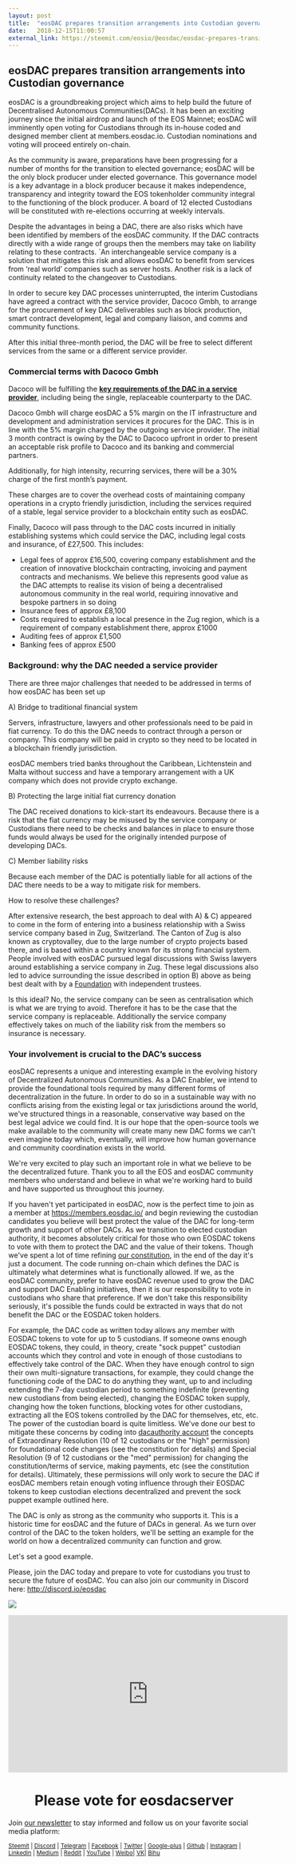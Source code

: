 ```yaml
---
layout: post
title:  "eosDAC prepares transition arrangements into Custodian governance"
date:   2018-12-15T11:00:57
external_link: https://steemit.com/eosio/@eosdac/eosdac-prepares-transition-arrangements-into-custodian-governance
---
```

## eosDAC prepares transition arrangements into Custodian governance


eosDAC is a groundbreaking project which aims to help build the future of Decentralised Autonomous Communities(DACs). It has been an exciting journey since the initial airdrop and launch of the EOS Mainnet; eosDAC will imminently open voting for Custodians through its in-house coded and designed member client at members.eosdac.io. Custodian nominations and voting will proceed entirely on-chain. 	

As the community is aware, preparations have been progressing for a number of months for the transition to elected governance; eosDAC will be the only block producer under elected governance. This governance model is a key advantage in a block producer because it makes independence, transparency and integrity toward the EOS tokenholder community integral to the functioning of the block producer. A board of 12 elected Custodians will be constituted with re-elections occurring at weekly intervals.

Despite the advantages in being a DAC, there are also risks which have been identified by members of the eosDAC community. If the DAC contracts directly with a wide range of groups then the members may take on liability relating to these contracts. `An interchangeable service company is a solution that mitigates this risk and allows eosDAC to benefit from services from ‘real world’ companies such as server hosts. Another risk is a lack of continuity related to the changeover to Custodians.

In order to secure key DAC processes uninterrupted, the interim Custodians have agreed a contract with the service provider, Dacoco Gmbh, to arrange for the procurement of key DAC deliverables such as block production, smart contract development, legal and company liaison, and comms and community functions.

After this initial three-month period, the DAC will be free to select different services from the same or a different service provider. 


### Commercial terms with Dacoco Gmbh

Dacoco will be fulfilling the [**key requirements of the DAC in a service provider**](https://steemit.com/eos/@eosdac/eosdac-invites-any-service-provider-to-offer-it-personnel-procurement-and-advisory-services-to-the-dac), including being the single, replaceable counterparty to the DAC.

Dacoco Gmbh will charge eosDAC a 5% margin on the IT infrastructure and development and administration services it procures for the DAC. This is in line with the 5% margin charged by the outgoing service provider. The initial 3 month contract is owing by the DAC to Dacoco upfront in order to present an acceptable risk profile to Dacoco and its banking and commercial partners. 

Additionally, for high intensity, recurring services, there will be a 30% charge of the first month’s payment. 

These charges are to cover the overhead costs of maintaining company operations in a crypto friendly jurisdiction, including the services required of a stable, legal service provider to a blockchain entity such as eosDAC.

Finally, Dacoco will pass through to the DAC costs incurred in initially establishing systems which could service the DAC, including legal costs and insurance, of £27,500. This includes:


* Legal fees of approx £16,500, covering company establishment and the creation of innovative blockchain contracting, invoicing and payment contracts and mechanisms. We believe this represents good value as the DAC attempts to realise its vision of being a decentralised autonomous community in the real world, requiring innovative and bespoke partners in so doing
* Insurance fees of approx £8,100
* Costs required to establish a local presence in the Zug region, which is a requirement of company establishment there, approx £1000
* Auditing fees of approx £1,500
* Banking fees of approx £500


### Background: why the DAC needed a service provider

There are three major challenges that needed to be addressed in terms of how eosDAC has been set up

A) Bridge to traditional financial system

Servers, infrastructure, lawyers and other professionals need to be paid in fiat currency. To do this the DAC needs to contract through a person or company. This company will be paid in crypto so they need to be located in a blockchain friendly jurisdiction. 

eosDAC members tried banks throughout the Caribbean, Lichtenstein and Malta without success and have a temporary arrangement with a UK company which does not provide crypto exchange.

B) Protecting the large initial fiat currency donation 

The DAC received donations to kick-start its endeavours. Because there is a risk that the fiat currency may be misused by the service company or Custodians there need to be checks and balances in place to ensure those funds would always be used for the originally intended purpose of developing DACs.

C) Member liability risks

Because each member of the DAC is potentially liable for all actions of the DAC there needs to be a way to mitigate risk for members.

How to resolve these challenges?

After extensive research, the best approach to deal with A) & C) appeared to come in the form of entering into a business relationship with a Swiss service company based in Zug, Switzerland. The Canton of Zug is also known as cryptovalley, due to the large number of crypto projects based there, and is based within a country known for its strong financial system. People involved with eosDAC pursued legal discussions with Swiss lawyers around establishing a service company in Zug. These legal discussions also led to advice surrounding the issue described in option B) above as being best dealt with by a [Foundation](https://steemit.com/eosio/@eosdac/eosdac-announce-the-formation-of-the-dac-foundation) with independent trustees.

Is this ideal? No, the service company can be seen as centralisation which is what we are trying to avoid. Therefore it has to be the case that the service company is replaceable. Additionally the service company effectively takes on much of the liability risk from the members so insurance is necessary.

### Your involvement is crucial to the DAC’s success

eosDAC represents a unique and interesting example in the evolving history of Decentralized Autonomous Communities. As a DAC Enabler, we intend to provide the foundational tools required by many different forms of decentralization in the future. In order to do so in a sustainable way with no conflicts arising from the existing legal or tax jurisdictions around the world, we've structured things in a reasonable, conservative way based on the best legal advice we could find. It is our hope that the open-source tools we make available to the community will create many new DAC forms we can't even imagine today which, eventually, will improve how human governance and community coordination exists in the world.

We're very excited to play such an important role in what we believe to be the decentralized future. Thank you to all the EOS and eosDAC community members who understand and believe in what we're working hard to build and have supported us throughout this journey.

If you haven't yet participated in eosDAC, now is the perfect time to join as a member at https://members.eosdac.io/ and begin reviewing the custodian candidates you believe will best protect the value of the DAC for long-term growth and support of other DACs. As we transition to elected custodian authority, it becomes absolutely critical for those who own EOSDAC tokens to vote with them to protect the DAC and the value of their tokens. Though we've spent a lot of time refining [our constitution](https://members.eosdac.io/constitution), in the end of the day it's just a document. The code running on-chain which defines the DAC is ultimately what determines what is functionally allowed. If we, as the eosDAC community, prefer to have eosDAC revenue used to grow the DAC and support DAC Enabling initiatives, then it is our responsibility to vote in custodians who share that preference. If we don't take this responsibility seriously, it's possible the funds could be extracted in ways that do not benefit the DAC or the EOSDAC token holders.

For example, the DAC code as written today allows any member with EOSDAC tokens to vote for up to 5 custodians. If someone owns enough EOSDAC tokens, they could, in theory, create "sock puppet" custodian accounts which they control and vote in enough of those custodians to effectively take control of the DAC. When they have enough control to sign their own multi-signature transactions, for example, they could change the functioning code of the DAC to do anything they want, up to and including extending the 7-day custodian period to something indefinite (preventing new custodians from being elected), changing the EOSDAC token supply, changing how the token functions, blocking votes for other custodians, extracting all the EOS tokens controlled by the DAC for themselves, etc, etc. The power of the custodian board is quite limitless. We've done our best to mitigate these concerns by coding into [ dacauthority account](https://www.bloks.io/account/dacauthority) the concepts of Extraordinary Resolution (10 of 12 custodians or the "high" permission) for foundational code changes (see the constitution for details) and Special Resolution (9 of 12 custodians or the "med" permission) for changing the constitution/terms of service, making payments, etc (see the constitution for details). Ultimately, these permissions will only work to secure the DAC if eosDAC members retain enough voting influence through their EOSDAC tokens to keep custodian elections decentralized and prevent the sock puppet example outlined here.

The DAC is only as strong as the community who supports it. This is a historic time for eosDAC and the future of DACs in general. As we turn over control of the DAC to the token holders, we'll be setting an example for the world on how a decentralized community can function and grow.

Let's set a good example.

Please, join the DAC today and prepare to vote for custodians you trust to secure the future of eosDAC. You can also join our community in Discord here: http://discord.io/eosdac



<a href="https://eosdac.io/"><img src="https://cdn.steemitimages.com/DQmRQWM3QtQ21wddAMCjbVRhB3rM7L4AGWLY9QpNmkXNLps/Screen%20Shot%202018-06-12%20at%2011.00.55%20PM.png"></a>

<iframe width="560" height="315" src="https://www.youtube.com/embed/PbQpAJOP6iA" frameborder="0" allow="autoplay; encrypted-media" allowfullscreen></iframe>

<center><h1>Please vote for eosdacserver</h1></center>

Join <a href="https://eosdac.io/news/#newsletter">our newsletter</a> to stay informed and follow us on your favorite social media platform:

<sub><a href="https://steemit.com/@eosdac" target="_blank">Steemit</a> | <a href="http://discord.io/eosdac" target="_blank">Discord</a> | <a href="https://t.me/eosdacio" target="_blank">Telegram</a> | <a href="https://facebook.com/eosdac" target="_blank">Facebook</a> | <a href="https://twitter.com/eosdac" target="_blank">Twitter</a> | <a href="https://plus.google.com/+eosdac" target="_blank">Google-plus</a> | <a href="https://github.com/eosdac" target="_blank">Github</a> | <a href="https://instagram.com/eosdac" target="_blank">Instagram</a> | <a href="https://linkedin.com/company/eosdac" target="_blank">Linkedin</a> | <a href="https://medium.com/eosdac" target="_blank">Medium</a> | <a href="https://www.reddit.com/r/EOSDAC/" target="_blank">Reddit</a> | <a href="https://www.youtube.com/eosdac" target="_blank">YouTube</a> | <a href="http://weibo.com/eosdac" target=”_blank”>Weibo</a>| <a href="https://vk.com/eosdac" target="_blank">VK</a>| <a href="https://bihu.com/people/586348" target="_blank">Bihu</a></sub>
